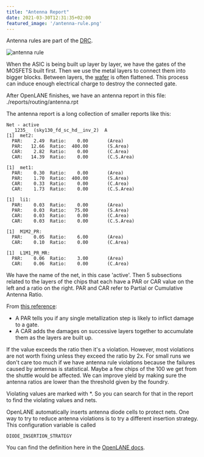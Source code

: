 ```yaml
---
title: "Antenna Report"
date: 2021-03-30T12:31:35+02:00
featured_image: '/antenna-rule.png'
---
```


Antenna rules are part of the [DRC](/terminology/drc).

![antenna rule](/antenna-rule.png)

When the ASIC is being built up layer by layer, we have the gates of the MOSFETS built first. Then we use the metal layers to connect them into bigger blocks.
Between layers, the [wafer](/terminology/wafer) is often flattened. This process can induce enough electrical charge to destroy the connected gate.

After OpenLANE finishes, we have an antenna report in this file: ./reports/routing/antenna.rpt

The antenna report is a long collection of smaller reports like this:

    Net - active
      _1235_  (sky130_fd_sc_hd__inv_2)  A
    [1]  met2:
      PAR:    2.49  Ratio:    0.00       (Area)
      PAR:   12.66  Ratio:  400.00       (S.Area)
      CAR:    2.82  Ratio:    0.00       (C.Area)
      CAR:   14.39  Ratio:    0.00       (C.S.Area)

    [1]  met1:
      PAR:    0.30  Ratio:    0.00       (Area)
      PAR:    1.70  Ratio:  400.00       (S.Area)
      CAR:    0.33  Ratio:    0.00       (C.Area)
      CAR:    1.73  Ratio:    0.00       (C.S.Area)

    [1]  li1:
      PAR:    0.03  Ratio:    0.00       (Area)
      PAR:    0.03  Ratio:   75.00       (S.Area)
      CAR:    0.03  Ratio:    0.00       (C.Area)
      CAR:    0.03  Ratio:    0.00       (C.S.Area)

    [1]  M1M2_PR:
      PAR:    0.05  Ratio:    6.00       (Area)
      CAR:    0.10  Ratio:    0.00       (C.Area)

    [1]  L1M1_PR_MR:
      PAR:    0.06  Ratio:    3.00       (Area)
      CAR:    0.06  Ratio:    0.00       (C.Area)

We have the name of the net, in this case 'active'. 
Then 5 subsections related to the layers of the chips that each have a PAR or CAR value on the left and a ratio on the right.
PAR and CAR refer to Partial or Cumulative Antenna Ratio. 

From [this reference](http://free-online-ebooks.appspot.com/enc/14.17/lefdefref/PAE.html):

* A PAR tells you if any single metallization step is likely to inflict damage to a gate.
* A CAR adds the damages on successive layers together to accumulate them as the layers are built up.

If the value exceeds the ratio then it's a violation. However, most violations are not worth fixing unless they exceed the ratio by 2x.
For small runs we don't care too much if we have antenna rule violations because the failures caused by antennas is statistical. Maybe a few
chips of the 100 we get from the shuttle would be affected.
We can improve yield by making sure the antenna ratios are lower than the threshold given by the foundry.

Violating values are marked with *. So you can search for that in the report to find the violating values and nets.

OpenLANE automatically inserts antenna diode cells to protect nets.
One way to try to reduce antenna violations is to try a different insertion strategy. This configuration variable is called 

    DIODE_INSERTION_STRATEGY

You can find the definition here in the [OpenLANE docs](https://openlane-docs.readthedocs.io/en/rtd-develop/configuration/README.html).
